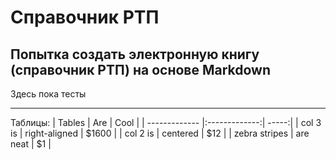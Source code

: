 # Справочник РТП
Попытка создать электронную книгу (справочник РТП) на основе Markdown
---
Здесь пока тесты


---
Таблицы:
| Tables        | Are           | Cool  |
| ------------- |:-------------:| -----:|
| col 3 is      | right-aligned | $1600 |
| col 2 is      | centered      |   $12 |
| zebra stripes | are neat      |    $1 |

